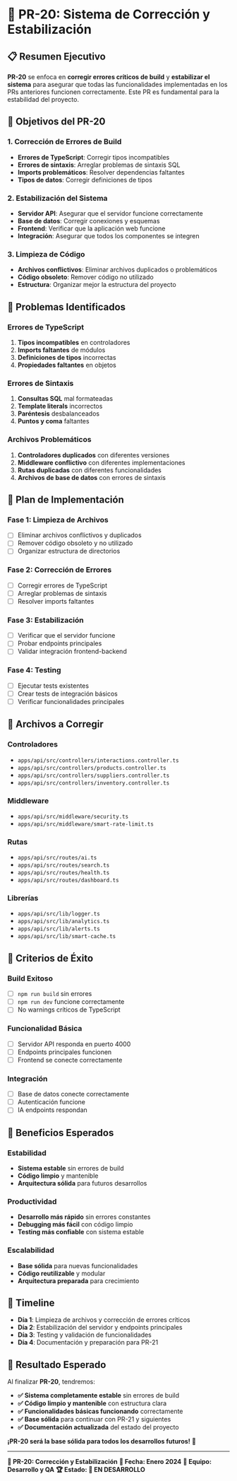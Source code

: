 # 🚀 **PR-20: Sistema de Corrección y Estabilización**

## 📋 **Resumen Ejecutivo**

**PR-20** se enfoca en **corregir errores críticos de build** y **estabilizar el sistema** para asegurar que todas las funcionalidades implementadas en los PRs anteriores funcionen correctamente. Este PR es fundamental para la estabilidad del proyecto.

## 🎯 **Objetivos del PR-20**

### **1. Corrección de Errores de Build**
- **Errores de TypeScript**: Corregir tipos incompatibles
- **Errores de sintaxis**: Arreglar problemas de sintaxis SQL
- **Imports problemáticos**: Resolver dependencias faltantes
- **Tipos de datos**: Corregir definiciones de tipos

### **2. Estabilización del Sistema**
- **Servidor API**: Asegurar que el servidor funcione correctamente
- **Base de datos**: Corregir conexiones y esquemas
- **Frontend**: Verificar que la aplicación web funcione
- **Integración**: Asegurar que todos los componentes se integren

### **3. Limpieza de Código**
- **Archivos conflictivos**: Eliminar archivos duplicados o problemáticos
- **Código obsoleto**: Remover código no utilizado
- **Estructura**: Organizar mejor la estructura del proyecto

## 🔧 **Problemas Identificados**

### **Errores de TypeScript**
1. **Tipos incompatibles** en controladores
2. **Imports faltantes** de módulos
3. **Definiciones de tipos** incorrectas
4. **Propiedades faltantes** en objetos

### **Errores de Sintaxis**
1. **Consultas SQL** mal formateadas
2. **Template literals** incorrectos
3. **Paréntesis** desbalanceados
4. **Puntos y coma** faltantes

### **Archivos Problemáticos**
1. **Controladores duplicados** con diferentes versiones
2. **Middleware conflictivo** con diferentes implementaciones
3. **Rutas duplicadas** con diferentes funcionalidades
4. **Archivos de base de datos** con errores de sintaxis

## 🚀 **Plan de Implementación**

### **Fase 1: Limpieza de Archivos**
- [ ] Eliminar archivos conflictivos y duplicados
- [ ] Remover código obsoleto y no utilizado
- [ ] Organizar estructura de directorios

### **Fase 2: Corrección de Errores**
- [ ] Corregir errores de TypeScript
- [ ] Arreglar problemas de sintaxis
- [ ] Resolver imports faltantes

### **Fase 3: Estabilización**
- [ ] Verificar que el servidor funcione
- [ ] Probar endpoints principales
- [ ] Validar integración frontend-backend

### **Fase 4: Testing**
- [ ] Ejecutar tests existentes
- [ ] Crear tests de integración básicos
- [ ] Verificar funcionalidades principales

## 📁 **Archivos a Corregir**

### **Controladores**
- `apps/api/src/controllers/interactions.controller.ts`
- `apps/api/src/controllers/products.controller.ts`
- `apps/api/src/controllers/suppliers.controller.ts`
- `apps/api/src/controllers/inventory.controller.ts`

### **Middleware**
- `apps/api/src/middleware/security.ts`
- `apps/api/src/middleware/smart-rate-limit.ts`

### **Rutas**
- `apps/api/src/routes/ai.ts`
- `apps/api/src/routes/search.ts`
- `apps/api/src/routes/health.ts`
- `apps/api/src/routes/dashboard.ts`

### **Librerías**
- `apps/api/src/lib/logger.ts`
- `apps/api/src/lib/analytics.ts`
- `apps/api/src/lib/alerts.ts`
- `apps/api/src/lib/smart-cache.ts`

## 🎯 **Criterios de Éxito**

### **Build Exitoso**
- [ ] `npm run build` sin errores
- [ ] `npm run dev` funcione correctamente
- [ ] No warnings críticos de TypeScript

### **Funcionalidad Básica**
- [ ] Servidor API responda en puerto 4000
- [ ] Endpoints principales funcionen
- [ ] Frontend se conecte correctamente

### **Integración**
- [ ] Base de datos conecte correctamente
- [ ] Autenticación funcione
- [ ] IA endpoints respondan

## 🚀 **Beneficios Esperados**

### **Estabilidad**
- **Sistema estable** sin errores de build
- **Código limpio** y mantenible
- **Arquitectura sólida** para futuros desarrollos

### **Productividad**
- **Desarrollo más rápido** sin errores constantes
- **Debugging más fácil** con código limpio
- **Testing más confiable** con sistema estable

### **Escalabilidad**
- **Base sólida** para nuevas funcionalidades
- **Código reutilizable** y modular
- **Arquitectura preparada** para crecimiento

## 📅 **Timeline**

- **Día 1**: Limpieza de archivos y corrección de errores críticos
- **Día 2**: Estabilización del servidor y endpoints principales
- **Día 3**: Testing y validación de funcionalidades
- **Día 4**: Documentación y preparación para PR-21

## 🎉 **Resultado Esperado**

Al finalizar **PR-20**, tendremos:

- **✅ Sistema completamente estable** sin errores de build
- **✅ Código limpio y mantenible** con estructura clara
- **✅ Funcionalidades básicas funcionando** correctamente
- **✅ Base sólida** para continuar con PR-21 y siguientes
- **✅ Documentación actualizada** del estado del proyecto

**¡PR-20 será la base sólida para todos los desarrollos futuros!** 🚀

---

**🎯 PR-20: Corrección y Estabilización**
**📅 Fecha: Enero 2024**
**👥 Equipo: Desarrollo y QA**
**🏆 Estado: 🔄 EN DESARROLLO**
